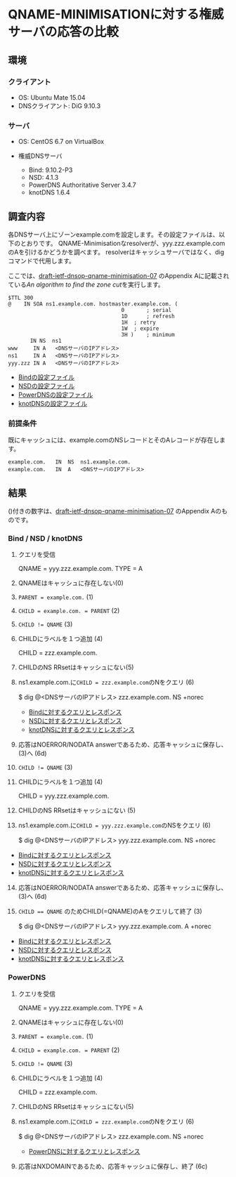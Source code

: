 # QNAME-MINIMISATIONに対する権威サーバの応答の比較

## 環境

### クライアント

* OS: Ubuntu Mate 15.04
* DNSクライアント: DiG 9.10.3

### サーバ

* OS: CentOS 6.7 on VirtualBox
* 権威DNSサーバ

   - Bind: 9.10.2-P3
   - NSD: 4.1.3
   - PowerDNS Authoritative Server 3.4.7
   - knotDNS 1.6.4

## 調査内容

各DNSサーバ上にゾーンexample.comを設定します。その設定ファイルは、以下のとおりです。
QNAME-Minimisationなresolverが、yyy.zzz.example.comのAを引けるかどうかを調べます。
resolverはキャッシュサーバではなく、digコマンドで代用します。

ここでは、[draft-ietf-dnsop-qname-minimisation-07](https://tools.ietf.org/html/draft-ietf-dnsop-qname-minimisation-07)
のAppendix Aに記載されている*An algorithm to find the zone cut*を実行します。

    $TTL 300
    @    IN SOA ns1.example.com. hostmaster.example.com. (
                                        0       ; serial
                                        1D      ; refresh
                                        1H	; retry
                                        1W	; expire
                                        3H )	; minimum
           IN NS  ns1
    www     IN A   <DNSサーバのIPアドレス>
    ns1     IN A   <DNSサーバのIPアドレス>
    yyy.zzz IN A   <DNSサーバのIPアドレス>


* [Bindの設定ファイル](https://github.com/sischkg/qname-minimisation-test/tree/master/config/bind)
* [NSDの設定ファイル](https://github.com/sischkg/qname-minimisation-test/tree/master/config/nsd)
* [PowerDNSの設定ファイル](https://github.com/sischkg/qname-minimisation-test/tree/master/config/powerdns)
* [knotDNSの設定ファイル](https://github.com/sischkg/qname-minimisation-test/tree/master/config/knot)

### 前提条件

既にキャッシュには、example.comのNSレコードとそのAレコードが存在します。

    example.com.   IN  NS  ns1.example.com.
    example.com.   IN  A   <DNSサーバのIPアドレス>

## 結果

()付きの数字は、[draft-ietf-dnsop-qname-minimisation-07](https://tools.ietf.org/html/draft-ietf-dnsop-qname-minimisation-07)
のAppendix Aのものです。

### Bind / NSD / knotDNS 

1. クエリを受信

   QNAME = yyy.zzz.example.com.
   TYPE  = A

2. QNAMEはキャッシュに存在しない(0)

3. `PARENT = example.com.` (1)

4. `CHILD = example.com. = PARENT` (2)

5. `CHILD != QNAME` (3)

6. CHILDにラベルを１つ追加 (4)

    CHILD = zzz.example.com.

7. CHILDのNS RRsetはキャッシュにない(5)

8. ns1.example.com.に`CHILD = zzz.example.com`のNをクエリ (6)

    $ dig @<DNSサーバのIPアドレス> zzz.example.com.  NS +norec

   * [Bindに対するクエリとレスポンス](https://github.com/sischkg/qname-minimisation-test/blob/master/results/bind/bind_01_zzz.example.com_ns.txt)
   * [NSDに対するクエリとレスポンス](https://github.com/sischkg/qname-minimisation-test/blob/master/results/nsd/nsd_01_zzz.example.com_ns.txt)
   * [knotDNSに対するクエリとレスポンス](https://github.com/sischkg/qname-minimisation-test/blob/master/results/knot/knot_01_zzz.example.com_ns.txt)

9. 応答はNOERROR/NODATA answerであるため、応答キャッシュに保存し、(3)へ (6d)

10. `CHILD != QNAME` (3)

11. CHILDにラベルを１つ追加 (4)

    CHILD = yyy.zzz.example.com.

12. CHILDのNS RRsetはキャッシュにない (5)

13. ns1.example.com.に`CHILD = yyy.zzz.example.com`のNSをクエリ (6)

    $ dig @<DNSサーバのIPアドレス> yyy.zzz.example.com. NS +norec

   * [Bindに対するクエリとレスポンス](https://github.com/sischkg/qname-minimisation-test/blob/master/results/bind/bind_02_yyy.zzz.example.com_ns.txt)
   * [NSDに対するクエリとレスポンス](https://github.com/sischkg/qname-minimisation-test/blob/master/results/nsd/nsd_02_yyy.zzz.example.com_ns.txt)
   * [knotDNSに対するクエリとレスポンス](https://github.com/sischkg/qname-minimisation-test/blob/master/results/knot/knot_02_yyy.zzz.example.com_ns.txt)

14. 応答はNOERROR/NODATA answerであるため、応答キャッシュに保存し、(3)へ (6d)

15. `CHILD == QNAME` のためCHILD(=QNAME)のAをクエリして終了 (3)

    $ dig @<DNSサーバのIPアドレス> yyy.zzz.example.com. A +norec

   * [Bindに対するクエリとレスポンス](https://github.com/sischkg/qname-minimisation-test/blob/master/results/bind/bind_03_yyy.zzz.example.com_a.txt)
   * [NSDに対するクエリとレスポンス](https://github.com/sischkg/qname-minimisation-test/blob/master/results/nsd/nsd_03_yyy.zzz.example.com_a.txt)
   * [knotDNSに対するクエリとレスポンス](https://github.com/sischkg/qname-minimisation-test/blob/master/results/knot/knot_03_yyy.zzz.example.com_a.txt)


### PowerDNS

1. クエリを受信

   QNAME = yyy.zzz.example.com.
   TYPE  = A

2. QNAMEはキャッシュに存在しない(0)

3. `PARENT = example.com.` (1)

4. `CHILD = example.com. = PARENT` (2)

5. `CHILD != QNAME` (3)

6. CHILDにラベルを１つ追加 (4)

    CHILD = zzz.example.com.

7. CHILDのNS RRsetはキャッシュにない(5)

8. ns1.example.com.に`CHILD = zzz.example.com`のNをクエリ (6)

    $ dig @<DNSサーバのIPアドレス> zzz.example.com.  NS +norec

   * [PowerDNSに対するクエリとレスポンス](https://github.com/sischkg/qname-minimisation-test/blob/master/results/powerdns/powerdns_01_zzz.example.com_ns.txt)

9. 応答はNXDOMAINであるため、応答キャッシュに保存し、終了 (6c)


